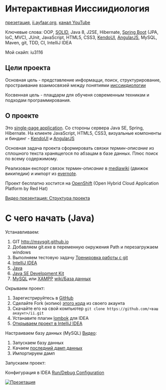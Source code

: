 Интерактивная Ииссиидиология
============================
[презетация](http://youtu.be/__ibkaMRHZI), [ii.ayfaar.org](http://ii.ayfaar.org), [канал YouTube](https://www.youtube.com/channel/UCx7OZ2t2mEiaW6kem5lfl9w)

Ключевые слова: OOP, [SOLID](http://ru.wikipedia.org/wiki/SOLID_(%D0%BE%D0%B1%D1%8A%D0%B5%D0%BA%D1%82%D0%BD%D0%BE-%D0%BE%D1%80%D0%B8%D0%B5%D0%BD%D1%82%D0%B8%D1%80%D0%BE%D0%B2%D0%B0%D0%BD%D0%BD%D0%BE%D0%B5_%D0%BF%D1%80%D0%BE%D0%B3%D1%80%D0%B0%D0%BC%D0%BC%D0%B8%D1%80%D0%BE%D0%B2%D0%B0%D0%BD%D0%B8%D0%B5)), Java 8, J2SE, Hibernate, [Spring Boot](https://spring.io/) (JPA, IoC, MVC), JUnit, JavaScript, HTML5, CSS3, [KendoUI](www.kendoui.com), [AngularJS](https://angularjs.org), MySQL, Maven, git, TDD, CI, IntelliJ IDEA

Мой скайп: iu3116

Цели проекта
------------
Основная цель - представление информацци, поиск, структурирование, простраивание взаимосвязей между понятиями [ииссиидиологии](http://ru.science.wikia.com/wiki/%D0%98%D0%B8%D1%81%D1%81%D0%B8%D0%B8%D0%B4%D0%B8%D0%BE%D0%BB%D0%BE%D0%B3%D0%B8%D1%8F)

Косвенная цель - плацдарм для обученя современным техникам и подходам программирования.

О проекте
---------

Это [single-page application](http://en.wikipedia.org/wiki/Single-page_application). Со стороны сервера Java SE, Spring, Hibernate. На клиенте JavaScript, HTML5, CSS3, визуальные компоненты и биндинг - [KendoUI](www.kendoui.com) и [AngularJS](https://angularjs.org)

Основная задача проекта сформировать связки *термин-описание* из сплошного текста хранящегося по абзацам в базе данных. Плюс поиск по всему содержимому.

Реализован експорт связок *термин-описание* в [mediawiki](http://www.mediawiki.org) (движок википедии) и импорт из [evernote](https://www.evernote.com). 

Проект бесплатно хостится на [OpenShift](https://www.openshift.com/) (Open Hybrid Cloud Application Platform by Red Hat)

[Видео презентация: Структура проекта](https://www.youtube.com/watch?v=Q7GfXEzswcQ&list=UUx7OZ2t2mEiaW6kem5lfl9w)

С чего начать (Java)
====================

Устанавливаем:

1.	GIT http://msysgit.github.io
2.	Добавляем git.exe в переменную окружения Path и перезагружаем windows
3.	Выполняем тестовую задачу [Тренировка работы с git](https://github.com/devstarter/ii/issues/4)
4.	[IntelliJ IDEA](http://www.jetbrains.com/idea/download/)
5.	[Java](https://www.java.com/en/download)
6.	[Java SE Development Kit](http://www.oracle.com/technetwork/java/javase/downloads/index.html)
7.	[MySQL](http://dev.mysql.com/downloads/mysql/) или [XAMPP](https://www.apachefriends.org/index.html) [wiki/База данных](https://github.com/devstarter/ii/wiki/%D0%91%D0%B0%D0%B7%D0%B0-%D0%B4%D0%B0%D0%BD%D0%BD%D1%8B%D1%85)

Окрываем проект:

1. Зарегистрируйтесь в [GitHub](https://github.com)
2. Сделайте Fork (копию) [этого кода](https://github.com/devstarter/ii) из своего акаунта
3. Скачайте его на свой компьютер `git clone https://github.com/<ваш акаунт>/ii.git`
4. Устанавите плагин [lombok](http://plugins.jetbrains.com/plugin/6317) для IDEA
5. [Открываем проект в IntelliJ IDEA](https://github.com/devstarter/ii/wiki/%D0%9E%D1%82%D0%BA%D1%80%D1%8B%D1%82%D0%B8%D0%B5-%D0%BF%D1%80%D0%BE%D0%B5%D0%BA%D1%82%D0%B0-%D0%B2-IntelliJ-IDEA)

Настраиваем базу данных (MySQL) [Видео](https://www.youtube.com/watch?v=l-ZGmR98d-4): 

1. Запускаем базу данных
2. Качаем [последний дамп данных](https://github.com/devstarter/ii/tree/master/db)
3. Импортируем дамп

Запускаем проект:

Конфигурация в IDEA [Run/Debug Configuration](https://cloud.githubusercontent.com/assets/1183619/14000544/b469080e-f152-11e5-9a3a-c1acb737b5d8.png)


[![Презетация](http://img.youtube.com/vi/__ibkaMRHZI/0.jpg)](http://youtu.be/__ibkaMRHZI)
